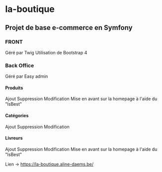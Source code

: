 # la-boutique

## Projet de base e-commerce en Symfony

### FRONT 

Géré par Twig
Utilisation de Bootstrap 4

### Back Office 

Géré par Easy admin 

#### Produits 

Ajout
Suppression
Modification
Mise en avant sur la homepage à l'aide du "IsBest"


#### Catégories

Ajout
Suppression
Modification

#### Livreurs

Ajout
Suppression
Modification
Mise en avant sur la homepage à l'aide du "IsBest"

Lien -> https://la-boutique.aline-daems.be/
